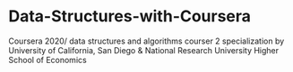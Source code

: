 # Data-Structures-with-Coursera
Coursera 2020/ data structures and algorithms courser 2 specialization by University of California, San Diego &amp; National Research University Higher School of Economics
